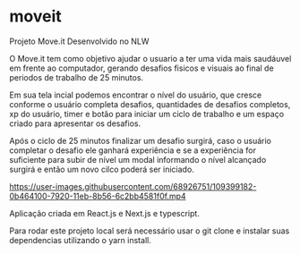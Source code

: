 # moveit
Projeto Move.it Desenvolvido no NLW

  O Move.it tem como objetivo ajudar o usuario a ter uma vida mais saudáuvel em frente ao computador, gerando desafios fisicos e visuais ao final de periodos de trabalho de 25 minutos.

  Em sua tela incial podemos encontrar o nível do usuário, que cresce conforme o usuário completa desafios, quantidades de desafios completos, xp do usuário, timer e botão para iniciar um ciclo de trabalho e um espaço criado para apresentar os desafios.
  
  Após o ciclo de 25 minutos finalizar um desafio surgirá, caso o usuário completar o desafio ele ganhará experiência e se a experiência for suficiente para subir de nível um modal informando o nível alcançado surgirá e então um novo cilco poderá ser iniciado.

https://user-images.githubusercontent.com/68926751/109399182-0b464100-7920-11eb-8b56-6c2bb4581f0f.mp4

Aplicação criada em React.js e Next.js e typescript.

Para rodar este projeto local será necessário usar o git clone e instalar suas dependencias utilizando o yarn install.
